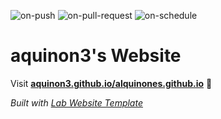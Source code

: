 
  ![on-push](../../actions/workflows/on-push.yaml/badge.svg)
  ![on-pull-request](../../actions/workflows/on-pull-request.yaml/badge.svg)
  ![on-schedule](../../actions/workflows/on-schedule.yaml/badge.svg)

  # aquinon3's Website

  Visit **[aquinon3.github.io/alquinones.github.io](https://aquinon3.github.io/alquinones.github.io)** 🚀

  _Built with [Lab Website Template](https://greene-lab.gitbook.io/lab-website-template-docs)_
